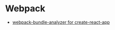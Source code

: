 # Webpack

- [webpack-bundle-analyzer for create-react-app](https://medium.com/@romanonthego/webpack-bundle-analyzer-for-create-react-app-9aebb0d01084)